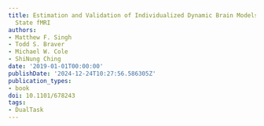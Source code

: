 ```yaml
---
title: Estimation and Validation of Individualized Dynamic Brain Models with Resting
  State fMRI
authors:
- Matthew F. Singh
- Todd S. Braver
- Michael W. Cole
- ShiNung Ching
date: '2019-01-01T00:00:00'
publishDate: '2024-12-24T10:27:56.586305Z'
publication_types:
- book
doi: 10.1101/678243
tags:
- DualTask
---
```

